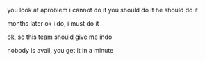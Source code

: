 you look at aproblem
i cannot do it
you should do it
he should do it 




months later
ok i do, i must do it


ok, so this team should give me indo

nobody is avail, you get it in a minute